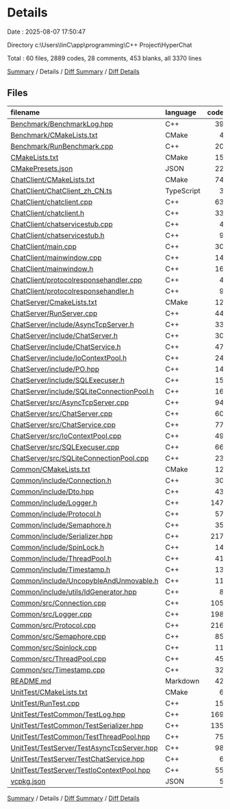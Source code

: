 # Details

Date : 2025-08-07 17:50:47

Directory c:\\Users\\linC\\app\\programming\\C++ Project\\HyperChat

Total : 60 files,  2889 codes, 28 comments, 453 blanks, all 3370 lines

[Summary](results.md) / Details / [Diff Summary](diff.md) / [Diff Details](diff-details.md)

## Files
| filename | language | code | comment | blank | total |
| :--- | :--- | ---: | ---: | ---: | ---: |
| [Benchmark/BenchmarkLog.hpp](/Benchmark/BenchmarkLog.hpp) | C++ | 39 | 0 | 4 | 43 |
| [Benchmark/CMakeLists.txt](/Benchmark/CMakeLists.txt) | CMake | 4 | 0 | 2 | 6 |
| [Benchmark/RunBenchmark.cpp](/Benchmark/RunBenchmark.cpp) | C++ | 20 | 0 | 1 | 21 |
| [CMakeLists.txt](/CMakeLists.txt) | CMake | 15 | 0 | 5 | 20 |
| [CMakePresets.json](/CMakePresets.json) | JSON | 22 | 0 | 1 | 23 |
| [ChatClient/CMakeLists.txt](/ChatClient/CMakeLists.txt) | CMake | 74 | 0 | 14 | 88 |
| [ChatClient/ChatClient\_zh\_CN.ts](/ChatClient/ChatClient_zh_CN.ts) | TypeScript | 3 | 0 | 1 | 4 |
| [ChatClient/chatclient.cpp](/ChatClient/chatclient.cpp) | C++ | 63 | 0 | 3 | 66 |
| [ChatClient/chatclient.h](/ChatClient/chatclient.h) | C++ | 33 | 0 | 7 | 40 |
| [ChatClient/chatservicestub.cpp](/ChatClient/chatservicestub.cpp) | C++ | 4 | 0 | 3 | 7 |
| [ChatClient/chatservicestub.h](/ChatClient/chatservicestub.h) | C++ | 9 | 0 | 4 | 13 |
| [ChatClient/main.cpp](/ChatClient/main.cpp) | C++ | 30 | 12 | 5 | 47 |
| [ChatClient/mainwindow.cpp](/ChatClient/mainwindow.cpp) | C++ | 14 | 0 | 3 | 17 |
| [ChatClient/mainwindow.h](/ChatClient/mainwindow.h) | C++ | 16 | 0 | 6 | 22 |
| [ChatClient/protocolresponsehandler.cpp](/ChatClient/protocolresponsehandler.cpp) | C++ | 4 | 0 | 3 | 7 |
| [ChatClient/protocolresponsehandler.h](/ChatClient/protocolresponsehandler.h) | C++ | 9 | 0 | 4 | 13 |
| [ChatServer/CmakeLists.txt](/ChatServer/CmakeLists.txt) | CMake | 12 | 0 | 2 | 14 |
| [ChatServer/RunServer.cpp](/ChatServer/RunServer.cpp) | C++ | 44 | 0 | 3 | 47 |
| [ChatServer/include/AsyncTcpServer.h](/ChatServer/include/AsyncTcpServer.h) | C++ | 33 | 0 | 6 | 39 |
| [ChatServer/include/ChatServer.h](/ChatServer/include/ChatServer.h) | C++ | 30 | 0 | 5 | 35 |
| [ChatServer/include/ChatService.h](/ChatServer/include/ChatService.h) | C++ | 47 | 0 | 9 | 56 |
| [ChatServer/include/IoContextPool.h](/ChatServer/include/IoContextPool.h) | C++ | 24 | 0 | 4 | 28 |
| [ChatServer/include/PO.hpp](/ChatServer/include/PO.hpp) | C++ | 14 | 0 | 3 | 17 |
| [ChatServer/include/SQLExecuser.h](/ChatServer/include/SQLExecuser.h) | C++ | 15 | 0 | 7 | 22 |
| [ChatServer/include/SQLiteConnectionPool.h](/ChatServer/include/SQLiteConnectionPool.h) | C++ | 16 | 0 | 4 | 20 |
| [ChatServer/src/AsyncTcpServer.cpp](/ChatServer/src/AsyncTcpServer.cpp) | C++ | 94 | 0 | 9 | 103 |
| [ChatServer/src/ChatServer.cpp](/ChatServer/src/ChatServer.cpp) | C++ | 60 | 1 | 7 | 68 |
| [ChatServer/src/ChatService.cpp](/ChatServer/src/ChatService.cpp) | C++ | 77 | 5 | 7 | 89 |
| [ChatServer/src/IoContextPool.cpp](/ChatServer/src/IoContextPool.cpp) | C++ | 49 | 0 | 4 | 53 |
| [ChatServer/src/SQLExecuser.cpp](/ChatServer/src/SQLExecuser.cpp) | C++ | 66 | 0 | 8 | 74 |
| [ChatServer/src/SQLiteConnectionPool.cpp](/ChatServer/src/SQLiteConnectionPool.cpp) | C++ | 23 | 0 | 3 | 26 |
| [Common/CMakeLists.txt](/Common/CMakeLists.txt) | CMake | 12 | 0 | 1 | 13 |
| [Common/include/Connection.h](/Common/include/Connection.h) | C++ | 30 | 0 | 7 | 37 |
| [Common/include/Dto.hpp](/Common/include/Dto.hpp) | C++ | 43 | 0 | 10 | 53 |
| [Common/include/Logger.h](/Common/include/Logger.h) | C++ | 147 | 0 | 22 | 169 |
| [Common/include/Protocol.h](/Common/include/Protocol.h) | C++ | 57 | 9 | 15 | 81 |
| [Common/include/Semaphore.h](/Common/include/Semaphore.h) | C++ | 35 | 0 | 10 | 45 |
| [Common/include/Serializer.hpp](/Common/include/Serializer.hpp) | C++ | 217 | 0 | 30 | 247 |
| [Common/include/SpinLock.h](/Common/include/SpinLock.h) | C++ | 14 | 0 | 5 | 19 |
| [Common/include/ThreadPool.h](/Common/include/ThreadPool.h) | C++ | 41 | 0 | 8 | 49 |
| [Common/include/Timestamp.h](/Common/include/Timestamp.h) | C++ | 13 | 0 | 4 | 17 |
| [Common/include/UncopybleAndUnmovable.h](/Common/include/UncopybleAndUnmovable.h) | C++ | 11 | 0 | 2 | 13 |
| [Common/include/utils/IdGenerator.hpp](/Common/include/utils/IdGenerator.hpp) | C++ | 8 | 0 | 1 | 9 |
| [Common/src/Connection.cpp](/Common/src/Connection.cpp) | C++ | 105 | 0 | 7 | 112 |
| [Common/src/Logger.cpp](/Common/src/Logger.cpp) | C++ | 198 | 0 | 28 | 226 |
| [Common/src/Protocol.cpp](/Common/src/Protocol.cpp) | C++ | 216 | 0 | 34 | 250 |
| [Common/src/Semaphore.cpp](/Common/src/Semaphore.cpp) | C++ | 85 | 0 | 7 | 92 |
| [Common/src/Spinlock.cpp](/Common/src/Spinlock.cpp) | C++ | 11 | 1 | 3 | 15 |
| [Common/src/ThreadPool.cpp](/Common/src/ThreadPool.cpp) | C++ | 45 | 0 | 6 | 51 |
| [Common/src/Timestamp.cpp](/Common/src/Timestamp.cpp) | C++ | 32 | 0 | 7 | 39 |
| [README.md](/README.md) | Markdown | 42 | 0 | 13 | 55 |
| [UnitTest/CMakeLists.txt](/UnitTest/CMakeLists.txt) | CMake | 6 | 0 | 4 | 10 |
| [UnitTest/RunTest.cpp](/UnitTest/RunTest.cpp) | C++ | 15 | 0 | 1 | 16 |
| [UnitTest/TestCommon/TestLog.hpp](/UnitTest/TestCommon/TestLog.hpp) | C++ | 169 | 0 | 20 | 189 |
| [UnitTest/TestCommon/TestSerializer.hpp](/UnitTest/TestCommon/TestSerializer.hpp) | C++ | 135 | 0 | 16 | 151 |
| [UnitTest/TestCommon/TestThreadPool.hpp](/UnitTest/TestCommon/TestThreadPool.hpp) | C++ | 75 | 0 | 10 | 85 |
| [UnitTest/TestServer/TestAsyncTcpServer.hpp](/UnitTest/TestServer/TestAsyncTcpServer.hpp) | C++ | 98 | 0 | 21 | 119 |
| [UnitTest/TestServer/TestChatService.hpp](/UnitTest/TestServer/TestChatService.hpp) | C++ | 6 | 0 | 1 | 7 |
| [UnitTest/TestServer/TestIoContextPool.hpp](/UnitTest/TestServer/TestIoContextPool.hpp) | C++ | 55 | 0 | 12 | 67 |
| [vcpkg.json](/vcpkg.json) | JSON | 5 | 0 | 1 | 6 |

[Summary](results.md) / Details / [Diff Summary](diff.md) / [Diff Details](diff-details.md)